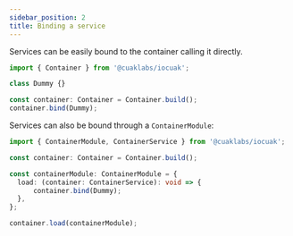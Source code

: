 ```yaml
---
sidebar_position: 2
title: Binding a service
---
```


Services can be easily bound to the container calling it directly.

```ts
import { Container } from '@cuaklabs/iocuak';

class Dummy {}

const container: Container = Container.build();
container.bind(Dummy);

```

Services can also be bound through a `ContainerModule`:

```ts
import { ContainerModule, ContainerService } from '@cuaklabs/iocuak';

const container: Container = Container.build();

const containerModule: ContainerModule = {
  load: (container: ContainerService): void => {
      container.bind(Dummy);
  },
};

container.load(containerModule);
```
